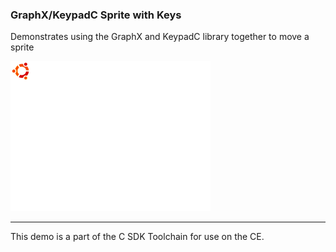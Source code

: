 ### GraphX/KeypadC Sprite with Keys

Demonstrates using the GraphX and KeypadC library together to move a sprite

![Screenshot](screenshot.gif)

---

This demo is a part of the C SDK Toolchain for use on the CE.

